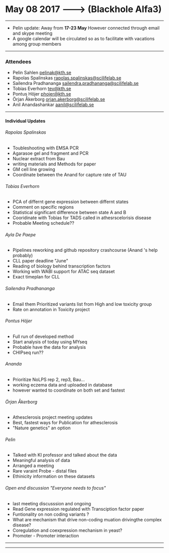 
# May 08 2017 ---> (Blackhole Alfa3)

___

* Pelin update: Away from **17-23 May** However connected through email and skype meeting
* A google calendar will be circulated so as to facilitate with vacations among group members
___

### Attendees
* Pelin Sahlen pelinak@kth.se
* Rapolas Spalinskas rapolas.spalinskas@scilifelab.se
* Sailendra Pradhananga sailendra.pradhananga@scilifelab.se
* Tobias Everhorn tev@kth.se
* Pontus Höjer phojer@kth.se  
* Örjan Åkerborg orjan.akerborg@scilifelab.se
* Anil Anandashankar aanil@scilifelab.se
___

#### Individual Updates

###### Rapolas Spalinskas

* Toubleshooting with EMSA PCR
* Agarasoe gel and fragment and PCR
* Nuclear extract from Bau 
* writing materials and Methods for paper 
* GM cell line growing
* Coordinate between the Anand for capture rate of TAU

###### Tobias Everhorn
* PCA of differnt gene expression between differnt states
* Comment on specific regions
* Statistical significant difference between state A and B
* Cooridinate with Tobias for TADS called in athesrscelorisis disease
* Probable Meeting schedule??

###### Ayla De Paepe

* Pipelines reworking and github repository crashcourse (Anand 's help probably)
* CLL paper deadline "June"
* Reading of biology behind transcription factors 
* Working with WABI support for ATAC seq dataset 
* Exact timeplan for CLL 

###### Sailendra Pradhananga 

* Email them Prioritized variants list from High and low toxicity group
* Rate on annotation in Toxicity project

###### Pontus Höjer
* Full run of developed method
* Start analysis of today using MYseq
* Probable have the data for analysis
* CHIPseq run??

###### Ananda
* Prioritize NoLPS rep 2, rep3, Bau...
* working eczema data and uploaded in database
* however wanted to coordinate on both set and fastest


###### Örjan Åkerborg 
 * Athesclerosis project meeting updates
 * Best, fastest ways for Publication for athesclerosis
 * "Nature genetics" an option

######  Pelin

* Talked with KI professor and talked about the data
* Meaningful analysis of data
* Arranged a meeting 
* Rare varaint Probe - distal files
* Ethinicity information on these datasets


###### Open end discussion "Everyone needs to focus"
* last meeting discusssion and ongoing
* Read Gene expression regulated with Transciption factor paper
* Funtionality on non coding variants ?
* What are mechanism that drive non-coding muation drivingthe complex disease?
* Coregulation and coexpression mechanism in yeast?
* Promoter - Promoter interaction
___

___
